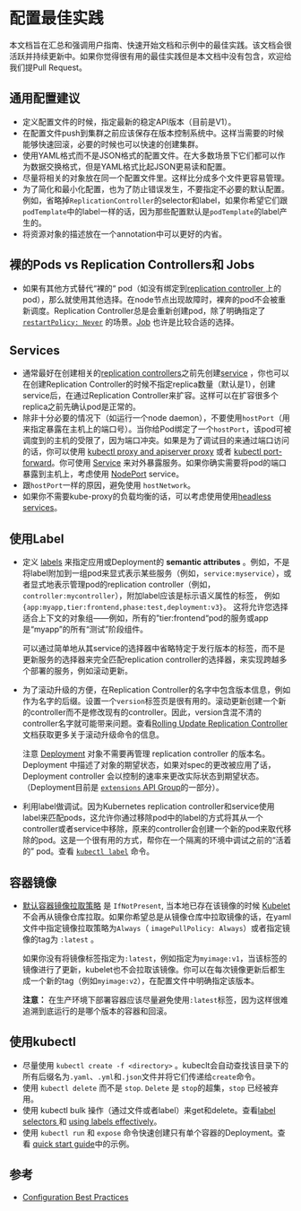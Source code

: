 # 配置最佳实践

本文档旨在汇总和强调用户指南、快速开始文档和示例中的最佳实践。该文档会很活跃并持续更新中。如果你觉得很有用的最佳实践但是本文档中没有包含，欢迎给我们提Pull Request。

## 通用配置建议

* 定义配置文件的时候，指定最新的稳定API版本（目前是V1）。
* 在配置文件push到集群之前应该保存在版本控制系统中。这样当需要的时候能够快速回滚，必要的时候也可以快速的创建集群。
* 使用YAML格式而不是JSON格式的配置文件。在大多数场景下它们都可以作为数据交换格式，但是YAML格式比起JSON更易读和配置。
* 尽量将相关的对象放在同一个配置文件里。这样比分成多个文件更容易管理。
* 为了简化和最小化配置，也为了防止错误发生，不要指定不必要的默认配置。例如，省略掉`ReplicationController`的selector和label，如果你希望它们跟`podTemplate`中的label一样的话，因为那些配置默认是`podTemplate`的label产生的。
* 将资源对象的描述放在一个annotation中可以更好的内省。

## 裸的Pods vs Replication Controllers和 Jobs

* 如果有其他方式替代“裸的“ pod（如没有绑定到[replication controller ](https://kubernetes.io/docs/user-guide/replication-controller)上的pod），那么就使用其他选择。在node节点出现故障时，裸奔的pod不会被重新调度。Replication Controller总是会重新创建pod，除了明确指定了[`restartPolicy: Never`](https://kubernetes.io/docs/concepts/workloads/pods/pod-lifecycle/#restart-policy) 的场景。[Job](https://kubernetes.io/docs/concepts/jobs/run-to-completion-finite-workloads/) 也许是比较合适的选择。

## Services

* 通常最好在创建相关的[replication controllers](https://kubernetes.io/docs/concepts/workloads/controllers/replicationcontroller/)之前先创建[service](https://kubernetes.io/docs/concepts/services-networking/service/) ，你也可以在创建Replication Controller的时候不指定replica数量（默认是1），创建service后，在通过Replication Controller来扩容。这样可以在扩容很多个replica之前先确认pod是正常的。
* 除非十分必要的情况下（如运行一个node daemon），不要使用`hostPort`（用来指定暴露在主机上的端口号）。当你给Pod绑定了一个`hostPort`，该pod可被调度到的主机的受限了，因为端口冲突。如果是为了调试目的来通过端口访问的话，你可以使用 [kubectl proxy and apiserver proxy](https://kubernetes.io/docs/tasks/access-kubernetes-api/http-proxy-access-api/) 或者 [kubectl port-forward](https://kubernetes.io/docs/tasks/access-application-cluster/port-forward-access-application-cluster/)。你可使用 [Service](https://kubernetes.io/docs/concepts/services-networking/service/) 来对外暴露服务。如果你确实需要将pod的端口暴露到主机上，考虑使用 [NodePort](https://kubernetes.io/docs/user-guide/services/#type-nodeport) service。
* 跟`hostPort`一样的原因，避免使用 `hostNetwork`。
* 如果你不需要kube-proxy的负载均衡的话，可以考虑使用使用[headless services](https://kubernetes.io/docs/user-guide/services/#headless-services)。

## 使用Label

* 定义 [labels](https://kubernetes.io/docs/user-guide/labels/) 来指定应用或Deployment的 **semantic attributes** 。例如，不是将label附加到一组pod来显式表示某些服务（例如，`service:myservice`），或者显式地表示管理pod的replication controller（例如，`controller:mycontroller`），附加label应该是标示语义属性的标签， 例如`{app:myapp,tier:frontend,phase:test,deployment:v3}`。 这将允许您选择适合上下文的对象组——例如，所有的”tier:frontend“pod的服务或app是“myapp”的所有“测试”阶段组件。

  可以通过简单地从其service的选择器中省略特定于发行版本的标签，而不是更新服务的选择器来完全匹配replication controller的选择器，来实现跨越多个部署的服务，例如滚动更新。

* 为了滚动升级的方便，在Replication Controller的名字中包含版本信息，例如作为名字的后缀。设置一个`version`标签页是很有用的。滚动更新创建一个新的controller而不是修改现有的controller。因此，version含混不清的controller名字就可能带来问题。查看[Rolling Update Replication Controller](https://kubernetes.io/docs/tasks/run-application/rolling-update-replication-controller/)文档获取更多关于滚动升级命令的信息。

  注意 [Deployment](https://kubernetes.io/docs/concepts/workloads/controllers/deployment/) 对象不需要再管理 replication controller 的版本名。Deployment 中描述了对象的期望状态，如果对spec的更改被应用了话，Deployment controller 会以控制的速率来更改实际状态到期望状态。（Deployment目前是 [`extensions` API Group](https://kubernetes.io/docs/concepts/overview/kubernetes-api/#api-groups)的一部分）。

* 利用label做调试。因为Kubernetes replication controller和service使用label来匹配pods，这允许你通过移除pod中的label的方式将其从一个controller或者service中移除，原来的controller会创建一个新的pod来取代移除的pod。这是一个很有用的方式，帮你在一个隔离的环境中调试之前的“活着的” pod。查看 [`kubectl label`](https://kubernetes.io/docs/concepts/overview/working-with-objects/labels/) 命令。

## 容器镜像

* [默认容器镜像拉取策略](https://kubernetes.io/docs/concepts/containers/images/) 是 `IfNotPresent`, 当本地已存在该镜像的时候 [Kubelet](https://kubernetes.io/docs/admin/kubelet/) 不会再从镜像仓库拉取。如果你希望总是从镜像仓库中拉取镜像的话，在yaml文件中指定镜像拉取策略为`Always`（ `imagePullPolicy: Always`）或者指定镜像的tag为 `:latest` 。

  如果你没有将镜像标签指定为`:latest`，例如指定为`myimage:v1`，当该标签的镜像进行了更新，kubelet也不会拉取该镜像。你可以在每次镜像更新后都生成一个新的tag（例如`myimage:v2`），在配置文件中明确指定该版本。

  **注意：** 在生产环境下部署容器应该尽量避免使用`:latest`标签，因为这样很难追溯到底运行的是哪个版本的容器和回滚。

## 使用kubectl

* 尽量使用 `kubectl create -f <directory>`  。kubeclt会自动查找该目录下的所有后缀名为`.yaml`、`.yml`和`.json`文件并将它们传递给`create`命令。
* 使用 `kubectl delete` 而不是 `stop`. `Delete` 是 `stop`的超集，`stop` 已经被弃用。
* 使用 kubectl bulk 操作（通过文件或者label）来get和delete。查看[label selectors ](https://kubernetes.io/docs/user-guide/labels/#label-selectors)和 [using labels effectively](https://kubernetes.io/docs/concepts/cluster-administration/manage-deployment/#using-labels-effectively)。
* 使用 `kubectl run` 和 `expose` 命令快速创建只有单个容器的Deployment。查看 [quick start guide](https://kubernetes.io/docs/user-guide/quick-start/)中的示例。

## 参考

* [Configuration Best Practices](https://kubernetes.io/docs/concepts/configuration/overview/)


